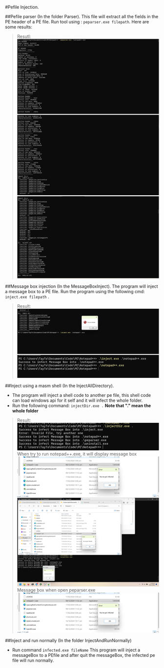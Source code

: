 #Pefile Injection.

##Pefile parser (In the folder Parser).
This file will extract all the fields in the PE header of a PE file.
Run tool using : `peparser.exe filepath`.
Here are some results:
> Resutl:
> ![](.\images\pic1.png)
> ![](.\images\pic2.png)
> ![](.\images\pic3.png)

##Message box injection (In the MessageBoxInject).
The program will inject a message box to a PE file.
Run the program using the following cmd: `inject.exe filepath` .
> Result:
> ![](.\images\pic4.png)
> ![](.\images\pic5.png)

##Inject using a masm shell (In the InjectAllDirectory).
- The program will inject a shell code to another pe file, this shell code can load windows api for it self and it will infect the whole folder.
- Run the following command: `injectDir.exe .`
**Note that "." mean the whole folder**
> Result:
> ![](.\images\pic6.png)
When try to run notepad++.exe, it will display message box
> ![](.\images\pic7.png)
> ![](.\images\pic8.png)
Message box when open peparser.exe
> ![](.\images\pic9.png)

##Inject and run normally (In the folder InjectAndRunNormally)
- Run command `infected.exe fileName`
This program will inject a messageBox to a PEfile and after quit the messageBox, the infected pe file will run normally.



